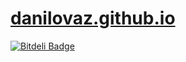 # [danilovaz.github.io](http://danilovaz.github.io)


[![Bitdeli Badge](https://d2weczhvl823v0.cloudfront.net/danilovaz/danilovaz.github.io/trend.png)](https://bitdeli.com/free "Bitdeli Badge")

